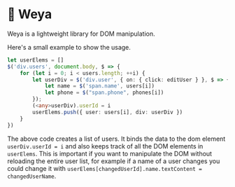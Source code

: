 # 🐜 Weya

Weya is a lightweight library for DOM manipulation.

Here's a small example to show the usage.

```typescript
let userElems = []
$('div.users', document.body, $ => {
    for (let i = 0; i < users.length; ++i) {
        let userDiv = $('div.user', { on: { click: editUser } }, $ => {
            let name = $('span.name', users[i])
            let phone = $("span.phone", phones[i])
        });
        (<any>userDiv).userId = i
        userElems.push({ user: users[i], div: userDiv })
    }
})
```

The above code creates a list of users. It binds the data to the dom element `userDiv.userId = i` and also keeps track of all the DOM elements in `userElems`. This is important if you want to manipulate the DOM without reloading the entire user list, for example if a name of a user changes you could change it with `userElems[changedUserId].name.textContent = changedUserName`.
